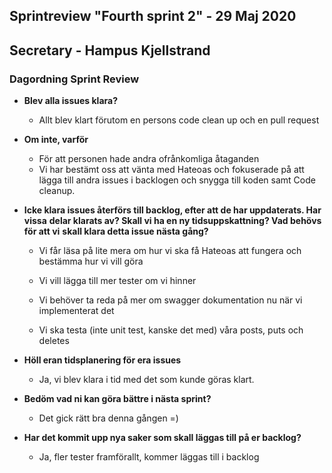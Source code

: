 ##  Sprintreview "Fourth sprint 2" - 29 Maj 2020          

##  Secretary - Hampus Kjellstrand

### Dagordning Sprint Review

- **Blev alla issues klara?**

  - Allt blev klart förutom en persons code clean up och en pull request
  
    

- **Om inte, varför**

  - För att personen hade andra ofrånkomliga åtaganden
  - Vi har bestämt oss att vänta med Hateoas och fokuserade på att lägga till andra issues i backlogen och snygga till koden samt Code cleanup.

  

- **Icke klara issues återförs till backlog, efter att de har uppdaterats. Har vissa**
  **delar klarats av? Skall vi ha en ny tidsuppskattning? Vad behövs för att vi**
  **skall klara detta issue nästa gång?**

  - Vi får läsa på lite mera om hur vi ska få Hateoas att fungera och bestämma hur vi vill göra

  - Vi vill lägga till mer tester om vi hinner
  
  - Vi behöver ta reda på mer om swagger dokumentation nu när vi implementerat det
  
  - Vi ska testa (inte unit test, kanske det med) våra posts, puts och deletes
  
    
  
- **Höll eran tidsplanering för era issues**

  - Ja, vi blev klara i tid med det som kunde göras klart.

    

- **Bedöm vad ni kan göra bättre i nästa sprint?**

  - Det gick rätt bra denna gången =)

    

- **Har det kommit upp nya saker som skall läggas till på er backlog?**

  - Ja, fler tester framförallt, kommer läggas till i backlog